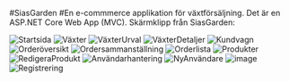 #SiasGarden
#En e-commmerce applikation för växtförsäljning.
Det är en ASP.NET Core Web App (MVC).
Skärmklipp från SiasGarden:

![Startsida](https://github.com/karinastrand/SiasGarden/assets/150491879/920b4137-361c-4180-b9ac-e51aa86b7858)
![Växter](https://github.com/karinastrand/SiasGarden/assets/150491879/48c01767-ace4-4582-a84e-fdb2cfa55c99)
![VäxterUrval](https://github.com/karinastrand/SiasGarden/assets/150491879/9cfe95f2-6940-42e0-8dfa-db4195eea31c)
![VäxterDetaljer](https://github.com/karinastrand/SiasGarden/assets/150491879/fa096e6d-44bf-4ebb-8861-2a348d4c42c6)
![Kundvagn](https://github.com/karinastrand/SiasGarden/assets/150491879/83cc8637-70a8-4fb9-832a-3be56ec06bb3)
![Orderöversikt](https://github.com/karinastrand/SiasGarden/assets/150491879/122d0a0e-b6d3-4700-a90b-ac488af77a4b)
![Ordersammanställning](https://github.com/karinastrand/SiasGarden/assets/150491879/b85c5d85-167a-4b6f-a935-e7a5915ddfb1)
![Orderlista](https://github.com/karinastrand/SiasGarden/assets/150491879/21492e8b-4220-4da0-9a3d-875e30edbd5a)
![Produkter](https://github.com/karinastrand/SiasGarden/assets/150491879/9f26f695-6120-421a-8990-3a144c47e738)
![RedigeraProdukt](https://github.com/karinastrand/SiasGarden/assets/150491879/b57a795a-8b7a-4f66-a570-c7cf957ebbbf)
![Användarhantering](https://github.com/karinastrand/SiasGarden/assets/150491879/076dd905-3bfa-4bfe-b770-58f735e2281e)
![NyAnvändare](https://github.com/karinastrand/SiasGarden/assets/150491879/4fabbdaf-42ff-4a36-9dbb-9af150bb0976)
![image](https://github.com/karinastrand/SiasGarden/assets/150491879/3e0efa94-7d82-426b-96bd-8212b34dc9e4)
![Registrering](https://github.com/karinastrand/SiasGarden/assets/150491879/d9b6de8f-0e0d-4855-b352-935fb9200926)

